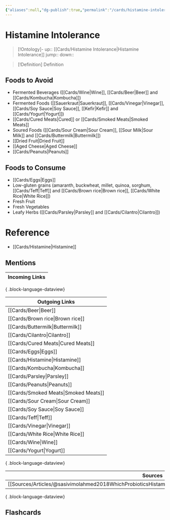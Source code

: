 ```yaml
---
{"aliases":null,"dg-publish":true,"permalink":"/cards/histamine-intolerance/","dgPassFrontmatter":true}
---
```


# Histamine Intolerance

> [!Ontology]-
> up:: [[Cards/Histamine Intolerance\|Histamine Intolerance]]
> jump::
> down:: 

> [!Definition] Definition
> 

## Foods to Avoid
- Fermented Beverages ([[Cards/Wine\|Wine]], [[Cards/Beer\|Beer]] and [[Cards/Kombucha\|Kombucha]])
- Fermented Foods ([[Sauerkraut\|Sauerkraut]], [[Cards/Vinegar\|Vinegar]], [[Cards/Soy Sauce\|Soy Sauce]], [[Kefir\|Kefir]] and [[Cards/Yogurt\|Yogurt]])
- [[Cards/Cured Meats\|Cured]] or [[Cards/Smoked Meats\|Smoked Meats]]
- Soured Foods ([[Cards/Sour Cream\|Sour Cream]], [[Sour Milk\|Sour Milk]] and [[Cards/Buttermilk\|Buttermilk]])
- [[Dried Fruit\|Dried Fruit]]
- [[Aged Cheese\|Aged Cheese]]
- [[Cards/Peanuts\|Peanuts]]

## Foods to Consume
- [[Cards/Eggs\|Eggs]]
- Low-gluten grains (amaranth, buckwheat, millet, quinoa, sorghum, [[Cards/Teff\|Teff]] and [[Cards/Brown rice\|Brown rice]], [[Cards/White Rice\|White Rice]])
- Fresh Fruit
- Fresh Vegetables
- Leafy Herbs ([[Cards/Parsley\|Parsley]] and [[Cards/Cilantro\|Cilantro]])

# Reference
- [[Cards/Histamine\|Histamine]]

## Mentions
| Incoming Links |
| -------------- |

{ .block-language-dataview}

| Outgoing Links                          |
| --------------------------------------- |
| [[Cards/Beer\|Beer]]                 |
| [[Cards/Brown rice\|Brown rice]]     |
| [[Cards/Buttermilk\|Buttermilk]]     |
| [[Cards/Cilantro\|Cilantro]]         |
| [[Cards/Cured Meats\|Cured Meats]]   |
| [[Cards/Eggs\|Eggs]]                 |
| [[Cards/Histamine\|Histamine]]       |
| [[Cards/Kombucha\|Kombucha]]         |
| [[Cards/Parsley\|Parsley]]           |
| [[Cards/Peanuts\|Peanuts]]           |
| [[Cards/Smoked Meats\|Smoked Meats]] |
| [[Cards/Sour Cream\|Sour Cream]]     |
| [[Cards/Soy Sauce\|Soy Sauce]]       |
| [[Cards/Teff\|Teff]]                 |
| [[Cards/Vinegar\|Vinegar]]           |
| [[Cards/White Rice\|White Rice]]     |
| [[Cards/Wine\|Wine]]                 |
| [[Cards/Yogurt\|Yogurt]]             |

{ .block-language-dataview}

| Sources                                                                                                          |
| ---------------------------------------------------------------------------------------------------------------- |
| [[Sources/Articles/@sasivimolahmed2018WhichProbioticsHistamine\|@sasivimolahmed2018WhichProbioticsHistamine]] |

{ .block-language-dataview}

## Flashcards
